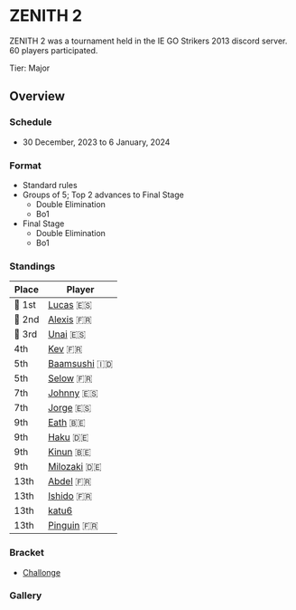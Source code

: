 # ZENITH 2

ZENITH 2 was a tournament held in the IE GO Strikers 2013 discord server.
60 players participated.

Tier: Major

## Overview

### Schedule
- 30 December, 2023 to 6 January, 2024

### Format
- Standard rules
- Groups of 5; Top 2 advances to Final Stage
  - Double Elimination
  - Bo1 
- Final Stage
  - Double Elimination
  - Bo1

### Standings

|Place|Player|
|-|-|
|:1st_place_medal: 1st|[Lucas](../../players/spanish/lucas.md) :es:|
|:2nd_place_medal: 2nd|[Alexis](../../players/french/alexisl.md) :fr:|
|:3rd_place_medal: 3rd|[Unai](../../players/spanish/unaii.md) :es:|
|4th|[Kev](../../players/french/kevnox.md) :fr:|
|5th|[Baamsushi](../../players/indonesian/baamsushi.md) :indonesia:|
|5th|[Selow](../../players/french/$elow.md) :fr:|
|7th|[Johnny](../../players/spanish/johnny.md) :es:|
|7th|[Jorge](../../players/spanish/jorge.md) :es:|
|9th|[Eath](../../players/belgian/eath.md) :belgium:|
|9th|[Haku](../../players/german/haku.md) :de:|
|9th|[Kinun](../../players/belgian/kinun.md) :belgium:|
|9th|[Milozaki](../../players/german/milozaki.md) :de:|
|13th|[Abdel](../../players/french/abdel.md) :fr:|
|13th|[Ishido](../../players/french/ishido.md) :fr:|
|13th|[katu6](../../players/japanese/katu6.md)|
|13th|[Pinguin](../../players/french/pinguin.md) :fr:|

### Bracket
- [Challonge](https://challonge.com/qbji2btt)

### Gallery